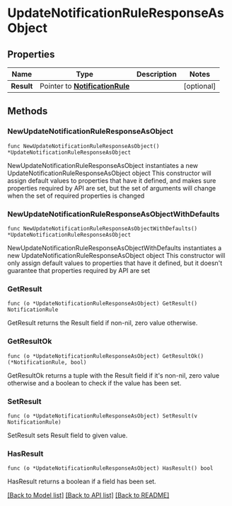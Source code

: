 # UpdateNotificationRuleResponseAsObject

## Properties

Name | Type | Description | Notes
------------ | ------------- | ------------- | -------------
**Result** | Pointer to [**NotificationRule**](NotificationRule.md) |  | [optional] 

## Methods

### NewUpdateNotificationRuleResponseAsObject

`func NewUpdateNotificationRuleResponseAsObject() *UpdateNotificationRuleResponseAsObject`

NewUpdateNotificationRuleResponseAsObject instantiates a new UpdateNotificationRuleResponseAsObject object
This constructor will assign default values to properties that have it defined,
and makes sure properties required by API are set, but the set of arguments
will change when the set of required properties is changed

### NewUpdateNotificationRuleResponseAsObjectWithDefaults

`func NewUpdateNotificationRuleResponseAsObjectWithDefaults() *UpdateNotificationRuleResponseAsObject`

NewUpdateNotificationRuleResponseAsObjectWithDefaults instantiates a new UpdateNotificationRuleResponseAsObject object
This constructor will only assign default values to properties that have it defined,
but it doesn't guarantee that properties required by API are set

### GetResult

`func (o *UpdateNotificationRuleResponseAsObject) GetResult() NotificationRule`

GetResult returns the Result field if non-nil, zero value otherwise.

### GetResultOk

`func (o *UpdateNotificationRuleResponseAsObject) GetResultOk() (*NotificationRule, bool)`

GetResultOk returns a tuple with the Result field if it's non-nil, zero value otherwise
and a boolean to check if the value has been set.

### SetResult

`func (o *UpdateNotificationRuleResponseAsObject) SetResult(v NotificationRule)`

SetResult sets Result field to given value.

### HasResult

`func (o *UpdateNotificationRuleResponseAsObject) HasResult() bool`

HasResult returns a boolean if a field has been set.


[[Back to Model list]](../README.md#documentation-for-models) [[Back to API list]](../README.md#documentation-for-api-endpoints) [[Back to README]](../README.md)


